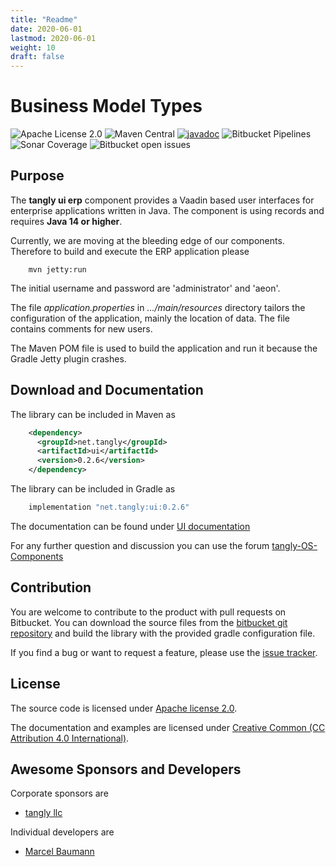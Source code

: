 ```yaml
---
title: "Readme"
date: 2020-06-01
lastmod: 2020-06-01
weight: 10
draft: false
---
```


# Business Model Types

![Apache License 2.0](https://img.shields.io/badge/license-Apache%202-blue.svg)
![Maven Central](https://img.shields.io/maven-central/v/net.tangly/ui.svg)
[![javadoc](https://javadoc.io/badge2/net.tangly/ports/javadoc.svg)](https://javadoc.io/doc/net.tangly/ui)
![Bitbucket Pipelines](https://img.shields.io/bitbucket/pipelines/tangly-team/tangly-os.svg)
![Sonar Coverage](https://img.shields.io/sonar/https/sonarcloud.io/tangly-os-at-tangly.net/coverage.svg)
![Bitbucket open issues](https://img.shields.io/bitbucket/issues-raw/tangly/tangly-os.svg)

## Purpose

The **tangly ui erp** component provides a Vaadin based user interfaces for enterprise applications written in Java.
The component is using records and requires **Java 14 or higher**.


Currently, we are moving at the bleeding edge of our components. Therefore to build and execute the ERP application please

```shell
    mvn jetty:run
```

The initial username and password are 'administrator' and 'aeon'.

The file _application.properties_ in _.../main/resources_ directory tailors the configuration of the application, mainly the location of data.
The file contains comments for new users.

The Maven POM file is used to build the application and run it because the Gradle Jetty plugin crashes.

## Download and Documentation

The library can be included in Maven as

```xml
    <dependency>
      <groupId>net.tangly</groupId>
      <artifactId>ui</artifactId>
      <version>0.2.6</version>
    </dependency>
```

The library can be included in Gradle as

```groovy
    implementation "net.tangly:ui:0.2.6"
```

The documentation can be found under [UI documentation](https://tangly-team.bitbucket.io/docs/ui/)

For any further question and discussion you can use the forum [tangly-OS-Components](https://groups.google.com/g/tangly-os-components)

## Contribution

You are welcome to contribute to the product with pull requests on Bitbucket. You can download the source files from the
[bitbucket git repository](https://bitbucket.org/tangly-team/tangly-os.git) and build  the library with the provided gradle configuration file.

If you find a bug or want to request a feature, please use the [issue tracker](https://bitbucket.org/tangly-team/tangly-os/issues).

## License

The source code is licensed under [Apache license 2.0](https://www.apache.org/licenses/LICENSE-2.0).

The documentation and examples are licensed under [Creative Common (CC Attribution 4.0 International)](https://creativecommons.org/licenses/by/4.0/).

## Awesome Sponsors and Developers

Corporate sponsors are

* [tangly llc](https://www.tangly.net)

Individual developers are

* [Marcel Baumann](https://linkedin.com/in/marcelbaumann)

